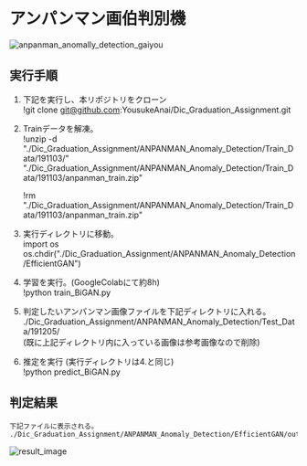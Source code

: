 # アンパンマン画伯判別機

![anpanman_anomally_detection_gaiyou](https://user-images.githubusercontent.com/46349770/70225769-01707500-1793-11ea-824f-4bf270d010b4.png)

## 実行手順

1.  下記を実行し、本リポジトリをクローン  
      !git clone git@github.com:YousukeAnai/Dic_Graduation_Assignment.git

2.  Trainデータを解凍。  
      !unzip -d "./Dic_Graduation_Assignment/ANPANMAN_Anomaly_Detection/Train_Data/191103/" "./Dic_Graduation_Assignment/ANPANMAN_Anomaly_Detection/Train_Data/191103/anpanman_train.zip"  

      !rm "./Dic_Graduation_Assignment/ANPANMAN_Anomaly_Detection/Train_Data/191103/anpanman_train.zip"

3.  実行ディレクトリに移動。  
      import os  
      os.chdir("./Dic_Graduation_Assignment/ANPANMAN_Anomaly_Detection/EfficientGAN")

4.  学習を実行。(GoogleColabにて約8h)  
      !python train_BiGAN.py

5.  判定したいアンパンマン画像ファイルを下記ディレクトリに入れる。  
      ./Dic_Graduation_Assignment/ANPANMAN_Anomaly_Detection/Test_Data/191205/  
      (既に上記ディレクトリ内に入っている画像は参考画像なので削除)

6.  推定を実行 (実行ディレクトリは4.と同じ)   
      !python predict_BiGAN.py

## 判定結果  

    下記ファイルに表示される。  
    ./Dic_Graduation_Assignment/ANPANMAN_Anomaly_Detection/EfficientGAN/out_images_BiGAN/resultImage_anpanman_test.png
![result_image](https://user-images.githubusercontent.com/46349770/70229068-d7ba4c80-1798-11ea-85be-ad4a95a23a5b.png)
